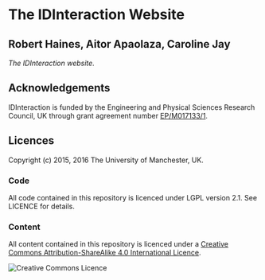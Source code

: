 # The IDInteraction Website

## Robert Haines, Aitor Apaolaza, Caroline Jay

*The IDInteraction website.*

## Acknowledgements

IDInteraction is funded by the Engineering and Physical Sciences Research Council, UK through grant agreement number [EP/M017133/1][gow].

## Licences

Copyright (c) 2015, 2016 The University of Manchester, UK.

### Code

All code contained in this repository is licenced under LGPL version 2.1. See LICENCE for details.

### Content

All content contained in this repository is licenced under a [Creative Commons Attribution-ShareAlike 4.0 International Licence][ccbysa].

![Creative Commons Licence](https://i.creativecommons.org/l/by-sa/4.0/88x31.png)

[ccbysa]: http://creativecommons.org/licenses/by-sa/4.0/
[gow]: http://gow.epsrc.ac.uk/NGBOViewGrant.aspx?GrantRef=EP/M017133/1

